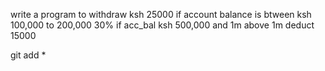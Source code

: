 write a program to withdraw ksh 25000 if account balance is btween ksh 100,000 to 200,000
30% if acc_bal ksh 500,000 and 1m
above 1m deduct 15000

git add *




